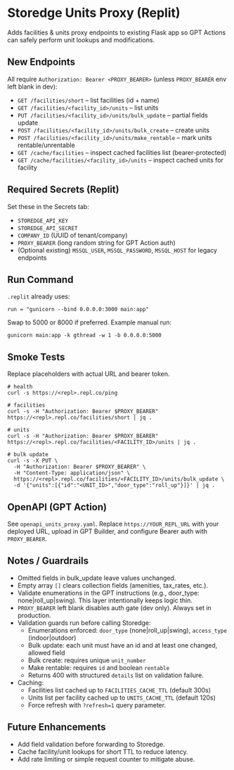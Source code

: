 # Storedge Units Proxy (Replit)

Adds facilities & units proxy endpoints to existing Flask app so GPT Actions can safely perform unit lookups and modifications.

## New Endpoints

All require `Authorization: Bearer <PROXY_BEARER>` (unless `PROXY_BEARER` env left blank in dev):

- `GET /facilities/short` – list facilities (id + name)
- `GET /facilities/<facility_id>/units` – list units
- `PUT /facilities/<facility_id>/units/bulk_update` – partial fields update
- `POST /facilities/<facility_id>/units/bulk_create` – create units
- `POST /facilities/<facility_id>/units/make_rentable` – mark units rentable/unrentable
 - `GET /cache/facilities` – inspect cached facilities list (bearer-protected)
 - `GET /cache/facilities/<facility_id>/units` – inspect cached units for facility

## Required Secrets (Replit)

Set these in the Secrets tab:

- `STOREDGE_API_KEY`
- `STOREDGE_API_SECRET`
- `COMPANY_ID` (UUID of tenant/company)
- `PROXY_BEARER` (long random string for GPT Action auth)
- (Optional existing) `MSSQL_USER`, `MSSQL_PASSWORD`, `MSSQL_HOST` for legacy endpoints

## Run Command

`.replit` already uses:

```
run = "gunicorn --bind 0.0.0.0:3000 main:app"
```

Swap to 5000 or 8000 if preferred. Example manual run:

```
gunicorn main:app -k gthread -w 1 -b 0.0.0.0:5000
```

## Smoke Tests

Replace placeholders with actual URL and bearer token.

```
# health
curl -s https://<repl>.repl.co/ping

# facilities
curl -s -H "Authorization: Bearer $PROXY_BEARER" https://<repl>.repl.co/facilities/short | jq .

# units
curl -s -H "Authorization: Bearer $PROXY_BEARER" https://<repl>.repl.co/facilities/<FACILITY_ID>/units | jq .

# bulk update
curl -s -X PUT \
  -H "Authorization: Bearer $PROXY_BEARER" \
  -H "Content-Type: application/json" \
  https://<repl>.repl.co/facilities/<FACILITY_ID>/units/bulk_update \
  -d '{"units":[{"id":"<UNIT_ID>","door_type":"roll_up"}]}' | jq .
```

## OpenAPI (GPT Action)

See `openapi_units_proxy.yaml`. Replace `https://YOUR_REPL_URL` with your deployed URL, upload in GPT Builder, and configure Bearer auth with `PROXY_BEARER`.

## Notes / Guardrails

- Omitted fields in bulk_update leave values unchanged.
- Empty array `[]` clears collection fields (amenities, tax_rates, etc.).
- Validate enumerations in the GPT instructions (e.g., door_type: none|roll_up|swing). This layer intentionally keeps logic thin.
- `PROXY_BEARER` left blank disables auth gate (dev only). Always set in production.
- Validation guards run before calling Storedge:
  - Enumerations enforced: `door_type` (none|roll_up|swing), `access_type` (indoor|outdoor)
  - Bulk update: each unit must have an id and at least one changed, allowed field
  - Bulk create: requires unique `unit_number`
  - Make rentable: requires `id` and boolean `rentable`
  - Returns 400 with structured `details` list on validation failure.
- Caching:
  - Facilities list cached up to `FACILITIES_CACHE_TTL` (default 300s)
  - Units list per facility cached up to `UNITS_CACHE_TTL` (default 120s)
  - Force refresh with `?refresh=1` query parameter.

## Future Enhancements

- Add field validation before forwarding to Storedge.
- Cache facility/unit lookups for short TTL to reduce latency.
- Add rate limiting or simple request counter to mitigate abuse.
